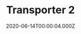 ---
title: "Transporter 2"
year: 2005
date: 2020-06-14T00:00:04.000Z
permalink: /almanac/movies/2020-06-14-transporter-2/index.html
link: https://letterboxd.com/rknightuk/film/transporter-2/1/
rating: 3
tmdbid: 9335
---